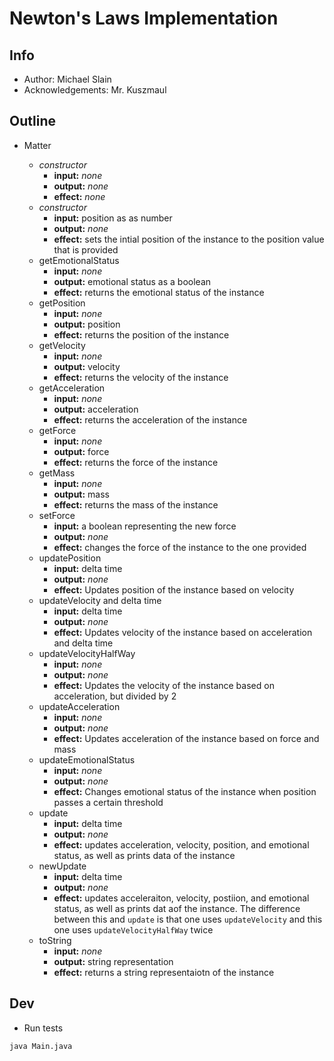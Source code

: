 # Newton's Laws Implementation

## Info

-   Author: Michael Slain
-   Acknowledgements: Mr. Kuszmaul

## Outline

-   Matter

    -   _constructor_
        -   **input:** _none_
        -   **output:** _none_
        -   **effect:** _none_
    -   _constructor_
        -   **input:** position as as number
        -   **output:** _none_
        -   **effect:** sets the intial position of the instance to the position value that is provided
    -   getEmotionalStatus
        -   **input:** _none_
        -   **output:** emotional status as a boolean
        -   **effect:** returns the emotional status of the instance
    -   getPosition
        -   **input:** _none_
        -   **output:** position
        -   **effect:** returns the position of the instance
    -   getVelocity
        -   **input:** _none_
        -   **output:** velocity
        -   **effect:** returns the velocity of the instance
    -   getAcceleration
        -   **input:** _none_
        -   **output:** acceleration
        -   **effect:** returns the acceleration of the instance
    -   getForce
        -   **input:** _none_
        -   **output:** force
        -   **effect:** returns the force of the instance
    -   getMass
        -   **input:** _none_
        -   **output:** mass
        -   **effect:** returns the mass of the instance
    -   setForce
        -   **input:** a boolean representing the new force
        -   **output:** _none_
        -   **effect:** changes the force of the instance to the one provided
    -   updatePosition
        -   **input:** delta time
        -   **output:** _none_
        -   **effect:** Updates position of the instance based on velocity
    -   updateVelocity and delta time
        -   **input:** delta time
        -   **output:** _none_
        -   **effect:** Updates velocity of the instance based on acceleration and delta time
    -   updateVelocityHalfWay
        -   **input:** _none_
        -   **output:** _none_
        -   **effect:** Updates the velocity of the instance based on acceleration, but divided by 2
    -   updateAcceleration
        -   **input:** _none_
        -   **output:** _none_
        -   **effect:** Updates acceleration of the instance based on force and mass
    -   updateEmotionalStatus
        -   **input:** _none_
        -   **output:** _none_
        -   **effect:** Changes emotional status of the instance when position passes a certain threshold
    -   update
        -   **input:** delta time
        -   **output:** _none_
        -   **effect:** updates acceleration, velocity, position, and emotional status, as well as prints data of the instance
    -   newUpdate
        -   **input:** delta time
        -   **output:** _none_
        -   **effect:** updates acceleraiton, velocity, postiion, and emotional status, as well as prints dat aof the instance. The difference between this and `update` is that one uses `updateVelocity` and this one uses `updateVelocityHalfWay` twice
    -   toString
        -   **input:** _none_
        -   **output:** string representation
        -   **effect:** returns a string representaiotn of the instance

## Dev

-   Run tests

```zsh
java Main.java
```
